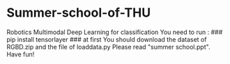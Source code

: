 # Summer-school-of-THU
Robotics Multimodal Deep Learning  for classification
You need to run : ### pip install tensorlayer ### at first
You should download the dataset of RGBD.zip and the file of loaddata.py
Please read "summer school.ppt".
Have fun!
